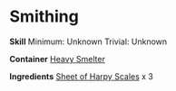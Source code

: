 <!-- TITLE: Harpy Scale Armguards -->
<!-- SUBTITLE:  -->
# Smithing
**Skill**
Minimum: Unknown
Trivial: Unknown

**Container**
[Heavy Smelter](heavy-smelter)

**Ingredients**
[Sheet of Harpy Scales](sheet-of-harpy-scales) x 3
